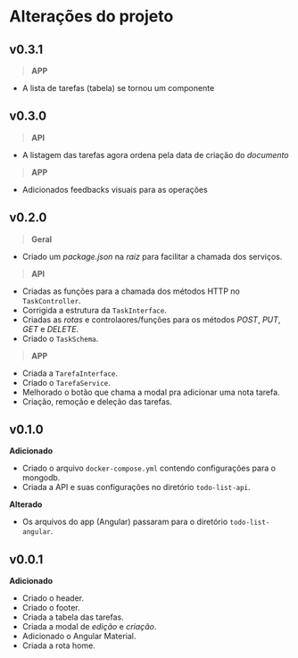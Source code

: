 # Alterações do projeto

## v0.3.1
> **APP**
- A lista de tarefas (tabela) se tornou um componente

## v0.3.0
> **API**
- A listagem das tarefas agora ordena pela data de criação do _documento_

> **APP**
- Adicionados feedbacks visuais para as operações

## v0.2.0
> **Geral**
- Criado um _package.json_ na _raiz_ para facilitar a chamada dos serviços.

> **API**
- Criadas as funções para a chamada dos métodos HTTP no `TaskController`.
- Corrigida a estrutura da `TaskInterface`.
- Criadas as _rotas_ e controlaores/funções para os métodos _POST_, _PUT_, _GET_ e _DELETE_.
- Criado o `TaskSchema`.

> **APP**
- Criada a `TarefaInterface`.
- Criado o `TarefaService`.
- Melhorado o botão que chama a modal pra adicionar uma nota tarefa.
- Criação, remoção e deleção das tarefas.

## v0.1.0

**Adicionado**
- Criado o arquivo `docker-compose.yml` contendo configurações para o mongodb.
- Criada a API e suas configurações no diretório `todo-list-api`.

**Alterado**
- Os arquivos do app (Angular) passaram para o diretório `todo-list-angular`.

## v0.0.1

**Adicionado**
- Criado o header.
- Criado o footer.
- Criada a tabela das tarefas.
- Criada a modal de _edição_ e _criação_.
- Adicionado o Angular Material.
- Criada a rota home.
